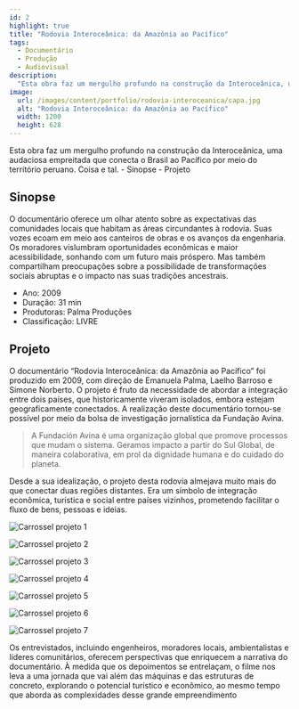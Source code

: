 ```yaml
---
id: 2
highlight: true
title: "Rodovia Interoceânica: da Amazônia ao Pacífico"
tags:
  - Documentário
  - Produção
  - Audiovisual
description:
  "Esta obra faz um mergulho profundo na construção da Interoceânica, uma audaciosa empreitada que conecta o Brasil ao Pacífico por meio do território peruano."
image:
  url: /images/content/portfolio/rodovia-interoceanica/capa.jpg
  alt: "Rodovia Interoceânica: da Amazônia ao Pacífico"
  width: 1200
  height: 628
---
```


<Titulo />

<Tags />

<RedesSociais
  facebook="https://www.facebook.com/mestresirsofilme/"
  instagram="https://www.instagram.com/mestresirsofilme/"
  youtube="https://www.youtube.com/watch?v=Hj0btCi1GS8"  />

<BotaoCompartilhar />

<Youtube url="https://www.youtube.com/watch?v=XCVJoStoPGk" aspectRatio="21/9" fullWidth cover/>

<Resumo>
Esta obra faz um mergulho profundo na construção da Interoceânica, uma audaciosa empreitada que conecta o Brasil ao Pacífico por meio do território peruano. Coisa e tal.
</Resumo>

<Toc>
- Sinopse
- Projeto
</Toc>

## Sinopse

O documentário oferece um olhar atento sobre as expectativas das comunidades locais que habitam as áreas circundantes à rodovia. Suas vozes ecoam em meio aos canteiros de obras e os avanços da engenharia. Os moradores vislumbram oportunidades econômicas e maior acessibilidade, sonhando com um futuro mais próspero. Mas também compartilham preocupações sobre a possibilidade de transformações sociais abruptas e o impacto nas suas tradições ancestrais.

- Ano: 2009
- Duração: 31 min
- Produtoras: Palma Produções
- Classificação: LIVRE

<Parcerias titulo="Apoio">
  <Parceria
    parceiro="Avina"
    logo="/images/content/portfolio-parceiros/logo-avina.png"/>
</Parcerias>

## Projeto

O documentário “Rodovia Interoceânica: da Amazônia ao Pacífico” foi produzido em 2009, com direção de Emanuela Palma, Laelho Barroso e Simone Norberto. O projeto é fruto da necessidade de abordar a integração entre dois países, que historicamente viveram isolados, embora estejam geograficamente conectados. A realização deste documentário tornou-se possível por meio da  bolsa de investigação jornalística da Fundação Avina.

> A Fundación Avina é uma organização global que promove processos que mudam o sistema. Geramos impacto a partir do Sul Global, de maneira colaborativa, em prol da dignidade humana e do cuidado do planeta.

Desde a sua idealização, o projeto desta rodovia almejava muito mais do que conectar duas regiões distantes. Era um símbolo de integração econômica, turística e social entre países vizinhos, prometendo facilitar o fluxo de bens, pessoas e ideias.

<Carrossel>

  ![Carrossel projeto 1](/images/content/portfolio/rodovia-interoceanica/projeto-carrossel-01.jpg)

  ![Carrossel projeto 2](/images/content/portfolio/rodovia-interoceanica/projeto-carrossel-02.jpg)

  ![Carrossel projeto 3](/images/content/portfolio/rodovia-interoceanica/projeto-carrossel-03.jpg)

  ![Carrossel projeto 4](/images/content/portfolio/rodovia-interoceanica/projeto-carrossel-04.jpg)

  ![Carrossel projeto 5](/images/content/portfolio/rodovia-interoceanica/projeto-carrossel-05.jpg)

  ![Carrossel projeto 6](/images/content/portfolio/rodovia-interoceanica/projeto-carrossel-06.jpg)

  ![Carrossel projeto 7](/images/content/portfolio/rodovia-interoceanica/projeto-carrossel-07.jpg)

</Carrossel>

Os entrevistados, incluindo engenheiros, moradores locais, ambientalistas e líderes comunitários, oferecem perspectivas que enriquecem a narrativa do documentário. À medida que os depoimentos se entrelaçam, o filme nos leva a uma jornada que vai além das máquinas e das estruturas de concreto, explorando o potencial turístico e econômico, ao mesmo tempo que aborda as complexidades desse grande empreendimento

<BotaoCompartilhar tipo="button" cor="primary"/>
